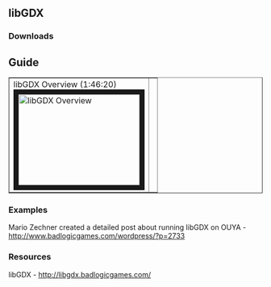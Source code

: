 ## libGDX

### Downloads

## Guide

<table border=1>
 <tr>
 
 <td>libGDX Overview (1:46:20)<br/>
<a href="http://www.youtube.com/watch?feature=player_embedded&v=ZrvYHt3efSQ" target="_blank">
<img src="http://img.youtube.com/vi/ZrvYHt3efSQ/0.jpg" alt="libGDX Overview" width="240" height="180" border="10" /></a>
 </td>
 
 <td></td>
</tr></table>

### Examples

Mario Zechner created a detailed post about running libGDX on OUYA - http://www.badlogicgames.com/wordpress/?p=2733

### Resources

libGDX - http://libgdx.badlogicgames.com/

